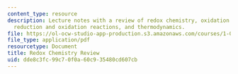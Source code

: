 ```yaml
---
content_type: resource
description: Lecture notes with a review of redox chemistry, oxidation state or number,
  reduction and oxidation reactions, and thermodynamics.
file: https://ol-ocw-studio-app-production.s3.amazonaws.com/courses/1-018j-ecology-i-the-earth-system-fall-2009/dde8c3fc99c70f0a60c935480cd607cb_MIT1_018JF09_lec03_Redox.pdf
file_type: application/pdf
resourcetype: Document
title: Redox Chemistry Review
uid: dde8c3fc-99c7-0f0a-60c9-35480cd607cb
---
```

